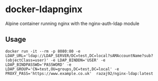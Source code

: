 # docker-ldapnginx

Alpine container running nginx with the nginx-auth-ldap module

## Usage
``docker run -it --rm -p 8080:80 -e LDAP_URL='ldap://LDAP_SERVER/DC=test,DC=local?sAMAccountName?sub?(objectClass=user)' -e LDAP_BINDDN='USER' -e LDAP_BINDPASSWD='PASSWORD' -e LDAP_GROUP='CN=test,OU=groups,DC=test,DC=local' -e PROXY_PASS='https://www.example.co.uk'  razaj92/nginx-ldap:latest``
